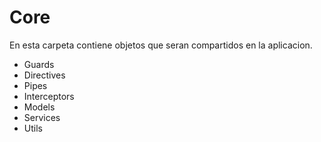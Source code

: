 # Core

En esta carpeta contiene objetos que seran compartidos en la aplicacion.

- Guards
- Directives
- Pipes
- Interceptors
- Models
- Services
- Utils